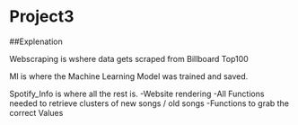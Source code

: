 # Project3

##Explenation

Webscraping  is wshere data gets scraped from Billboard Top100 

Ml is where the Machine Learning Model was trained and saved. 

Spotify_Info is where all the rest is.
  -Website rendering
  -All Functions needed to retrieve clusters of new songs / old songs
  -Functions to grab the correct Values
  
